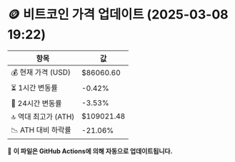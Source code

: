 # 🪙 비트코인 가격 업데이트 (2025-03-08 19:22)

| 항목                | 값 |
|--------------------|----------------|
| 💰 현재 가격 (USD) | $86060.60 |
| ⏳ 1시간 변동률    | -0.42% |
| 📆 24시간 변동률   | -3.53% |
| 🔝 역대 최고가 (ATH) | $109021.48 |
| 📉 ATH 대비 하락률 | -21.06% |

🔄 **이 파일은 GitHub Actions에 의해 자동으로 업데이트됩니다.**
